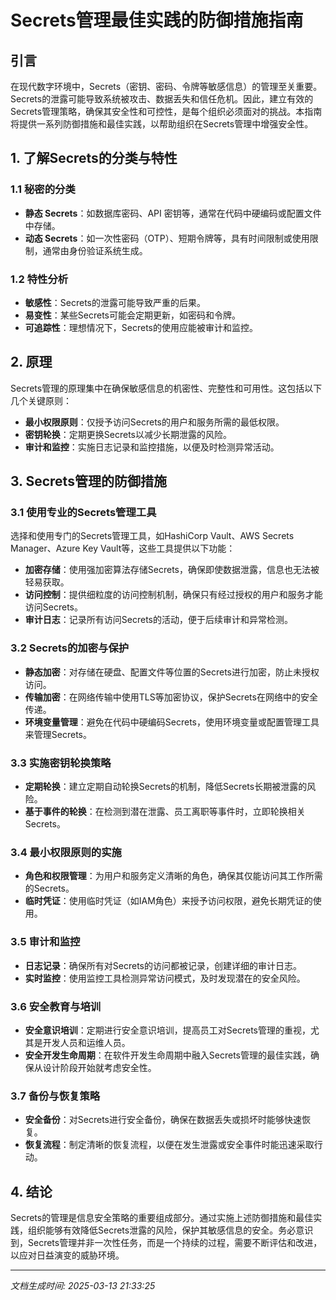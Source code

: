 # Secrets管理最佳实践的防御措施指南

## 引言

在现代数字环境中，Secrets（密钥、密码、令牌等敏感信息）的管理至关重要。Secrets的泄露可能导致系统被攻击、数据丢失和信任危机。因此，建立有效的Secrets管理策略，确保其安全性和可控性，是每个组织必须面对的挑战。本指南将提供一系列防御措施和最佳实践，以帮助组织在Secrets管理中增强安全性。

## 1. 了解Secrets的分类与特性

### 1.1 秘密的分类

- **静态 Secrets**：如数据库密码、API 密钥等，通常在代码中硬编码或配置文件中存储。
- **动态 Secrets**：如一次性密码（OTP）、短期令牌等，具有时间限制或使用限制，通常由身份验证系统生成。

### 1.2 特性分析

- **敏感性**：Secrets的泄露可能导致严重的后果。
- **易变性**：某些Secrets可能会定期更新，如密码和令牌。
- **可追踪性**：理想情况下，Secrets的使用应能被审计和监控。

## 2. 原理

Secrets管理的原理集中在确保敏感信息的机密性、完整性和可用性。这包括以下几个关键原则：

- **最小权限原则**：仅授予访问Secrets的用户和服务所需的最低权限。
- **密钥轮换**：定期更换Secrets以减少长期泄露的风险。
- **审计和监控**：实施日志记录和监控措施，以便及时检测异常活动。

## 3. Secrets管理的防御措施

### 3.1 使用专业的Secrets管理工具

选择和使用专门的Secrets管理工具，如HashiCorp Vault、AWS Secrets Manager、Azure Key Vault等，这些工具提供以下功能：

- **加密存储**：使用强加密算法存储Secrets，确保即使数据泄露，信息也无法被轻易获取。
- **访问控制**：提供细粒度的访问控制机制，确保只有经过授权的用户和服务才能访问Secrets。
- **审计日志**：记录所有访问Secrets的活动，便于后续审计和异常检测。

### 3.2 Secrets的加密与保护

- **静态加密**：对存储在硬盘、配置文件等位置的Secrets进行加密，防止未授权访问。
- **传输加密**：在网络传输中使用TLS等加密协议，保护Secrets在网络中的安全传递。
- **环境变量管理**：避免在代码中硬编码Secrets，使用环境变量或配置管理工具来管理Secrets。

### 3.3 实施密钥轮换策略

- **定期轮换**：建立定期自动轮换Secrets的机制，降低Secrets长期被泄露的风险。
- **基于事件的轮换**：在检测到潜在泄露、员工离职等事件时，立即轮换相关Secrets。

### 3.4 最小权限原则的实施

- **角色和权限管理**：为用户和服务定义清晰的角色，确保其仅能访问其工作所需的Secrets。
- **临时凭证**：使用临时凭证（如IAM角色）来授予访问权限，避免长期凭证的使用。

### 3.5 审计和监控

- **日志记录**：确保所有对Secrets的访问都被记录，创建详细的审计日志。
- **实时监控**：使用监控工具检测异常访问模式，及时发现潜在的安全风险。

### 3.6 安全教育与培训

- **安全意识培训**：定期进行安全意识培训，提高员工对Secrets管理的重视，尤其是开发人员和运维人员。
- **安全开发生命周期**：在软件开发生命周期中融入Secrets管理的最佳实践，确保从设计阶段开始就考虑安全性。

### 3.7 备份与恢复策略

- **安全备份**：对Secrets进行安全备份，确保在数据丢失或损坏时能够快速恢复。
- **恢复流程**：制定清晰的恢复流程，以便在发生泄露或安全事件时能迅速采取行动。

## 4. 结论

Secrets的管理是信息安全策略的重要组成部分。通过实施上述防御措施和最佳实践，组织能够有效降低Secrets泄露的风险，保护其敏感信息的安全。务必意识到，Secrets管理并非一次性任务，而是一个持续的过程，需要不断评估和改进，以应对日益演变的威胁环境。

---

*文档生成时间: 2025-03-13 21:33:25*

